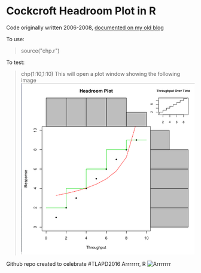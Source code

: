 Cockcroft Headroom Plot in R
============================

Code originally written 2006-2008, [documented on my old blog](http://perfcap.blogspot.com/2008/07/enhanced-headroom-plot-in-r.html)

To use:
> source("chp.r")

To test:
> chp(1:10,1:10)
This will open a plot window showing the following image
![chptest](chptest.png)

Github repo created to celebrate #TLAPD2016 Arrrrrrr, R
![Arrrrrrr](https://pbs.twimg.com/media/CsrmI7DWAAAt176.jpg)
